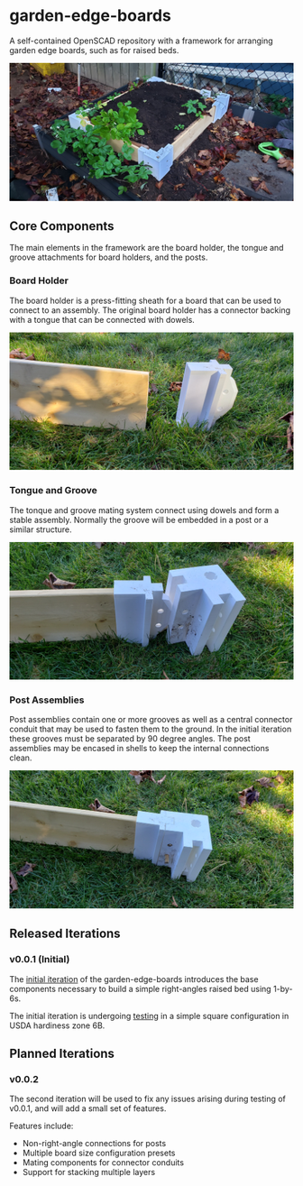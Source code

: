 # garden-edge-boards
A self-contained OpenSCAD repository with a framework for arranging garden edge boards, such as for raised beds.

![Assembled Image](./resources/v0.0.1/v001_bed_assembled.jpg)

## Core Components
The main elements in the framework are the board holder, the tongue and groove attachments for board holders, and the posts.

### Board Holder
The board holder is a press-fitting sheath for a board that can be used to connect to an assembly. The original board holder has a connector backing with a tongue that can be connected with dowels.

![Board Holder With Tongue](./resources/v0.0.1/v001_board_holder_tongue.jpg)

### Tongue and Groove
The tonque and groove mating system connect using dowels and form a stable assembly. Normally the groove will be embedded in a post or a similar structure.

![Tongue And Groove](./resources/v0.0.1/v001_tonuge_groove.jpg)

### Post Assemblies
Post assemblies contain one or more grooves as well as a central connector conduit that may be used to fasten them to the ground. In the initial iteration these grooves must be separated by 90 degree angles. The post assemblies may be encased in shells to keep the internal connections clean.

![Post Assembly](./resources/v0.0.1/v001_dowel_post.jpg)

## Released Iterations

### v0.0.1 (Initial)
The [initial iteration](./docs/v0.0.1.md) of the garden-edge-boards introduces the base components necessary to build a simple right-angles raised bed using 1-by-6s.

The initial iteration is undergoing [testing](./docs/strawberry_test_bed.md) in a simple square configuration in USDA hardiness zone 6B.

## Planned Iterations

### v0.0.2
The second iteration will be used to fix any issues arising during testing of v0.0.1, and will add a small set of features.

Features include:
- Non-right-angle connections for posts
- Multiple board size configuration presets
- Mating components for connector conduits
- Support for stacking multiple layers
